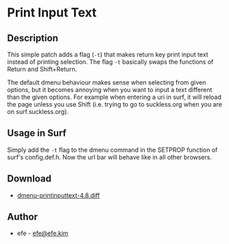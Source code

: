 Print Input Text
================

Description
-----------

This simple patch adds a flag (`-t`) that makes return key print input text
instead of printing selection. The flag `-t` basically swaps the functions
of Return and Shift+Return.

The default dmenu behaviour makes sense when selecting from given options, but
it becomes annoying when you want to input a text different than the given
options. For example when entering a uri in surf, it will reload the page
unless you use Shift (i.e. trying to go to suckless.org when you are on
surf.suckless.org).


Usage in Surf
-------------

Simply add the `-t` flag to the dmenu command in the SETPROP function of surf's
config.def.h. Now the url bar will behave like in all other browsers.


Download
--------

* [dmenu-printinputtext-4.8.diff](dmenu-printinputtext-4.8.diff)

Author
------

* efe - efe@efe.kim
